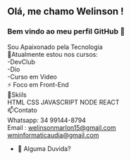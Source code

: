 ## Olá, me chamo Welinson ! 
### Bem vindo ao meu perfil GitHub 👋
Sou Apaixonado pela Tecnologia</br>
 🌱Atualmente estou nos cursos:</br>-DevClub</br>-Dio</br>-Curso em Video</br>
 ⚡ Foco em Front-End</br>
          🤔Skiils</br>
HTML CSS JAVASCRIPT NODE REACT </br>
          📫Contato</br>
Whatsapp: 34 99144-8794</br>
Email : welinsonmarlon15@gmail.com</br>
wminformaticaudia@gmail.com</br>

- 💬 Alguma Duvida?
